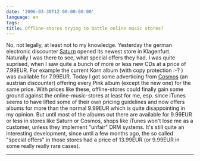 ```yaml
---
date: '2006-03-30T12:00:00-00:00'
language: en
tags:
title: Offline-stores trying to battle online music stores?
---
```



No, not legally, at least not to my knowledge. Yesterday the german electronic discounter [Saturn](http://www.saturn.at) opened its newest store in Klagenfurt. Naturally I was there to see, what special offers they had. I was quite suprised, when I saw quite a bunch of more or less new CDs at a price of 7.99EUR. For example the current Korn album (with copy protection :-? ) was available for 7.99EUR. Today I got some adverticing from [Cosmos](http://www.cosmos.at) (an austrian discounter) offering every Pink album (except the new one) for the same price.  With prices like these, offline-stores could finally gain some ground against the online-music-stores at least for me, esp. since iTunes seems to have lifted some of their own pricing guidelines and now offers albums for more than the normal 9.99EUR which is quite disappointing in my opinion. But until most of the albums out there are available for 9.99EUR or less in stores like Saturn or Cosmos, shops like iTunes won't lose me as a customer, unless they implement "unfair" DRM systems. It's still quite an interesting development, since until a few months ago, the so called "special offers" in those stores had a price of 13.99EUR (or 9.99EUR in some really really rare cases).

-------------------------------

